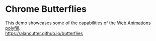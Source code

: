 Chrome Butterflies
==================

This demo showcases some of the capabilities of the [Web Animations polyfill](https://github.com/web-animations/web-animations-js).  
https://alancutter.github.io/butterflies
